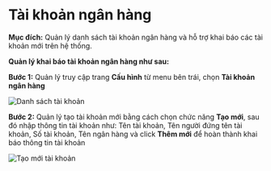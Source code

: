# Tài khoản ngân hàng

**Mục đích:** Quản lý danh sách tài khoản ngân hàng và hỗ trợ khai báo các tài khoản mới trên hệ thống.

**Quản lý khai báo tài khoản ngân hàng như sau:**

**Bước 1:** Quản lý truy cập trang **Cấu hình** từ menu bên trái, chọn **Tài khoản ngân hàng**

![Danh s&#xE1;ch t&#xE0;i kho&#x1EA3;n](https://user-images.githubusercontent.com/75475064/105317082-5f108c80-5bf4-11eb-817c-f80ca1d17d5d.png)

**Bước 2:** Quản lý tạo tài khoản mới bằng cách chọn chức năng **Tạo mới**, sau đó nhập thông tin tài khoản như: Tên tài khoản, Tên người đứng tên tài khoản, Số tài khoản, Tên ngân hàng và click **Thêm mới** để hoàn thành khai báo thông tin tài khoản

![T&#x1EA1;o m&#x1EDB;i t&#xE0;i kho&#x1EA3;n](https://user-images.githubusercontent.com/75475064/105316581-a8141100-5bf3-11eb-959a-8ba8008067ad.png)

